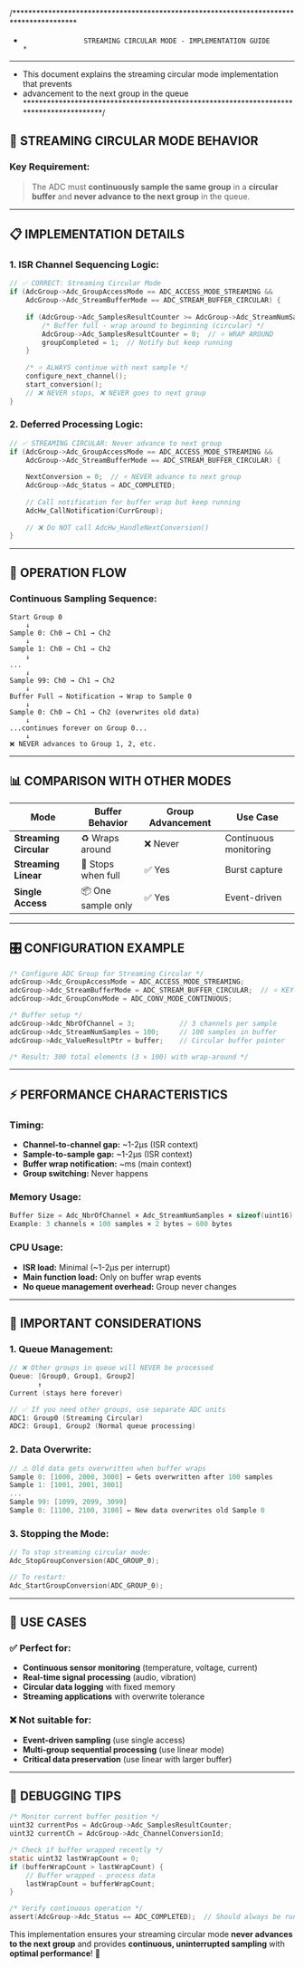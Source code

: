 /****************************************************************************************
*                    STREAMING CIRCULAR MODE - IMPLEMENTATION GUIDE                    *
****************************************************************************************
* This document explains the streaming circular mode implementation that prevents
* advancement to the next group in the queue
****************************************************************************************/

## 🎯 **STREAMING CIRCULAR MODE BEHAVIOR**

### **Key Requirement:**
> The ADC must **continuously sample the same group** in a **circular buffer** and **never advance to the next group** in the queue.

---

## 📋 **IMPLEMENTATION DETAILS**

### **1. ISR Channel Sequencing Logic:**

```c
// ✅ CORRECT: Streaming Circular Mode
if (AdcGroup->Adc_GroupAccessMode == ADC_ACCESS_MODE_STREAMING &&
    AdcGroup->Adc_StreamBufferMode == ADC_STREAM_BUFFER_CIRCULAR) {
    
    if (AdcGroup->Adc_SamplesResultCounter >= AdcGroup->Adc_StreamNumSamples) {
        /* Buffer full - wrap around to beginning (circular) */
        AdcGroup->Adc_SamplesResultCounter = 0;  // ⭐ WRAP AROUND
        groupCompleted = 1;  // Notify but keep running
    }
    
    /* ⭐ ALWAYS continue with next sample */
    configure_next_channel();
    start_conversion();
    // ❌ NEVER stops, ❌ NEVER goes to next group
}
```

### **2. Deferred Processing Logic:**

```c
// ✅ STREAMING CIRCULAR: Never advance to next group
if (AdcGroup->Adc_GroupAccessMode == ADC_ACCESS_MODE_STREAMING &&
    AdcGroup->Adc_StreamBufferMode == ADC_STREAM_BUFFER_CIRCULAR) {
    
    NextConversion = 0;  // ⭐ NEVER advance to next group
    AdcGroup->Adc_Status = ADC_COMPLETED;
    
    // Call notification for buffer wrap but keep running
    AdcHw_CallNotification(CurrGroup);
    
    // ❌ Do NOT call AdcHw_HandleNextConversion()
}
```

---

## 🔄 **OPERATION FLOW**

### **Continuous Sampling Sequence:**
```
Start Group 0
    ↓
Sample 0: Ch0 → Ch1 → Ch2
    ↓
Sample 1: Ch0 → Ch1 → Ch2
    ↓
...
    ↓
Sample 99: Ch0 → Ch1 → Ch2
    ↓
Buffer Full → Notification → Wrap to Sample 0
    ↓
Sample 0: Ch0 → Ch1 → Ch2 (overwrites old data)
    ↓
...continues forever on Group 0...
    ↓
❌ NEVER advances to Group 1, 2, etc.
```

---

## 📊 **COMPARISON WITH OTHER MODES**

| Mode | Buffer Behavior | Group Advancement | Use Case |
|------|----------------|-------------------|----------|
| **Streaming Circular** | ♻️ Wraps around | ❌ Never | Continuous monitoring |
| **Streaming Linear** | 🛑 Stops when full | ✅ Yes | Burst capture |
| **Single Access** | 📦 One sample only | ✅ Yes | Event-driven |

---

## 🎛️ **CONFIGURATION EXAMPLE**

```c
/* Configure ADC Group for Streaming Circular */
adcGroup->Adc_GroupAccessMode = ADC_ACCESS_MODE_STREAMING;
adcGroup->Adc_StreamBufferMode = ADC_STREAM_BUFFER_CIRCULAR;  // ⭐ KEY
adcGroup->Adc_GroupConvMode = ADC_CONV_MODE_CONTINUOUS;

/* Buffer setup */
adcGroup->Adc_NbrOfChannel = 3;           // 3 channels per sample
adcGroup->Adc_StreamNumSamples = 100;     // 100 samples in buffer
adcGroup->Adc_ValueResultPtr = buffer;    // Circular buffer pointer

/* Result: 300 total elements (3 × 100) with wrap-around */
```

---

## ⚡ **PERFORMANCE CHARACTERISTICS**

### **Timing:**
- **Channel-to-channel gap:** ~1-2µs (ISR context)
- **Sample-to-sample gap:** ~1-2µs (ISR context)  
- **Buffer wrap notification:** ~ms (main context)
- **Group switching:** Never happens

### **Memory Usage:**
```c
Buffer Size = Adc_NbrOfChannel × Adc_StreamNumSamples × sizeof(uint16)
Example: 3 channels × 100 samples × 2 bytes = 600 bytes
```

### **CPU Usage:**
- **ISR load:** Minimal (~1-2µs per interrupt)
- **Main function load:** Only on buffer wrap events
- **No queue management overhead:** Group never changes

---

## 🚨 **IMPORTANT CONSIDERATIONS**

### **1. Queue Management:**
```c
// ❌ Other groups in queue will NEVER be processed
Queue: [Group0, Group1, Group2]
       ↑
Current (stays here forever)

// ✅ If you need other groups, use separate ADC units
ADC1: Group0 (Streaming Circular) 
ADC2: Group1, Group2 (Normal queue processing)
```

### **2. Data Overwrite:**
```c
// ⚠️ Old data gets overwritten when buffer wraps
Sample 0: [1000, 2000, 3000] ← Gets overwritten after 100 samples
Sample 1: [1001, 2001, 3001]
...
Sample 99: [1099, 2099, 3099]
Sample 0: [1100, 2100, 3100] ← New data overwrites old Sample 0
```

### **3. Stopping the Mode:**
```c
// To stop streaming circular mode:
Adc_StopGroupConversion(ADC_GROUP_0);

// To restart:
Adc_StartGroupConversion(ADC_GROUP_0);
```

---

## 🎯 **USE CASES**

### **✅ Perfect for:**
- **Continuous sensor monitoring** (temperature, voltage, current)
- **Real-time signal processing** (audio, vibration)
- **Circular data logging** with fixed memory
- **Streaming applications** with overwrite tolerance

### **❌ Not suitable for:**
- **Event-driven sampling** (use single access)
- **Multi-group sequential processing** (use linear mode)
- **Critical data preservation** (use linear with larger buffer)

---

## 🔧 **DEBUGGING TIPS**

```c
/* Monitor current buffer position */
uint32 currentPos = AdcGroup->Adc_SamplesResultCounter;
uint32 currentCh = AdcGroup->Adc_ChannelConversionId;

/* Check if buffer wrapped recently */
static uint32 lastWrapCount = 0;
if (bufferWrapCount > lastWrapCount) {
    // Buffer wrapped - process data
    lastWrapCount = bufferWrapCount;
}

/* Verify continuous operation */
assert(AdcGroup->Adc_Status == ADC_COMPLETED);  // Should always be running
```

This implementation ensures your streaming circular mode **never advances to the next group** and provides **continuous, uninterrupted sampling** with **optimal performance**! 🚀
